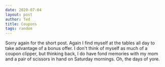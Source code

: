 ```yaml
---
date: 2020-07-04
layout: post
author: Ted
title: Coupons
tags: random
---
```

Sorry again for the short post. Again I find myself at the tables all day to take advantage of a bonus offer. I don't think of myself as much of a coupon clipper, but thinking back, I do have fond memories with my mom and a pair of scissors in hand on Saturday mornings. Oh, the days of yore.
